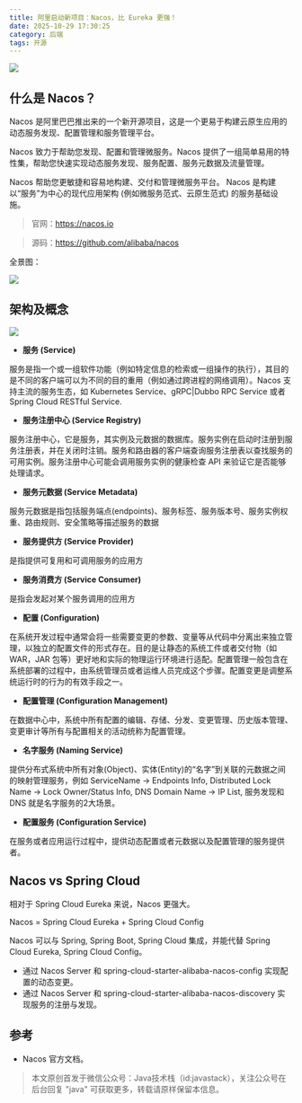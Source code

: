 ```yaml
---
title: 阿里启动新项目：Nacos，比 Eureka 更强！
date: 2025-10-29 17:30:25
category: 后端
tags: 开源
---
```


![](http://img.javastack.cn/18-11-21/1234410.jpg)

## 什么是 Nacos？

Nacos 是阿里巴巴推出来的一个新开源项目，这是一个更易于构建云原生应用的动态服务发现、配置管理和服务管理平台。

Nacos 致力于帮助您发现、配置和管理微服务。Nacos 提供了一组简单易用的特性集，帮助您快速实现动态服务发现、服务配置、服务元数据及流量管理。

Nacos 帮助您更敏捷和容易地构建、交付和管理微服务平台。 Nacos 是构建以“服务”为中心的现代应用架构 (例如微服务范式、云原生范式) 的服务基础设施。

> 官网：https://nacos.io

> 源码：https://github.com/alibaba/nacos

全景图：

![](http://img.javastack.cn/18-11-21/54787075.jpg)

## 架构及概念

![](http://img.javastack.cn/18-11-21/95099270.jpg)

- **服务 (Service)**

服务是指一个或一组软件功能（例如特定信息的检索或一组操作的执行），其目的是不同的客户端可以为不同的目的重用（例如通过跨进程的网络调用）。Nacos 支持主流的服务生态，如 Kubernetes Service、gRPC|Dubbo RPC Service 或者 Spring Cloud RESTful Service.

- **服务注册中心 (Service Registry)**

服务注册中心，它是服务，其实例及元数据的数据库。服务实例在启动时注册到服务注册表，并在关闭时注销。服务和路由器的客户端查询服务注册表以查找服务的可用实例。服务注册中心可能会调用服务实例的健康检查 API 来验证它是否能够处理请求。

- **服务元数据 (Service Metadata)**

服务元数据是指包括服务端点(endpoints)、服务标签、服务版本号、服务实例权重、路由规则、安全策略等描述服务的数据

- **服务提供方 (Service Provider)**

是指提供可复用和可调用服务的应用方

- **服务消费方 (Service Consumer)**

是指会发起对某个服务调用的应用方

- **配置 (Configuration)**

在系统开发过程中通常会将一些需要变更的参数、变量等从代码中分离出来独立管理，以独立的配置文件的形式存在。目的是让静态的系统工件或者交付物（如 WAR，JAR 包等）更好地和实际的物理运行环境进行适配。配置管理一般包含在系统部署的过程中，由系统管理员或者运维人员完成这个步骤。配置变更是调整系统运行时的行为的有效手段之一。

- **配置管理 (Configuration Management)**

在数据中心中，系统中所有配置的编辑、存储、分发、变更管理、历史版本管理、变更审计等所有与配置相关的活动统称为配置管理。

- **名字服务 (Naming Service)**

提供分布式系统中所有对象(Object)、实体(Entity)的“名字”到关联的元数据之间的映射管理服务，例如 ServiceName -> Endpoints Info, Distributed Lock Name -> Lock Owner/Status Info, DNS Domain Name -> IP List, 服务发现和 DNS 就是名字服务的2大场景。

- **配置服务 (Configuration Service)**

在服务或者应用运行过程中，提供动态配置或者元数据以及配置管理的服务提供者。

## Nacos vs Spring Cloud

相对于 Spring Cloud Eureka 来说，Nacos 更强大。

Nacos = Spring Cloud Eureka + Spring Cloud Config

Nacos 可以与 Spring, Spring Boot, Spring Cloud 集成，并能代替 Spring Cloud Eureka, Spring Cloud Config。

- 通过 Nacos Server 和 spring-cloud-starter-alibaba-nacos-config 实现配置的动态变更。
- 通过 Nacos Server 和 spring-cloud-starter-alibaba-nacos-discovery 实现服务的注册与发现。

## 参考

- Nacos 官方文档。

> 本文原创首发于微信公众号：Java技术栈（id:javastack），关注公众号在后台回复 "java" 可获取更多，转载请原样保留本信息。